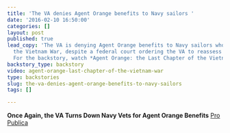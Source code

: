 ```yaml
---
title: 'The VA denies Agent Orange benefits to Navy sailors '
date: '2016-02-10 16:50:00'
categories: []
layout: post
published: true
lead_copy: 'The VA is denying Agent Orange benefits to Navy sailors who served in
  the Vietnam War, despite a federal court ordering the VA to reassess its policy.
  For the backstory, watch *Agent Orange: the Last Chapter of the Vietnam War.*'
backstory_type: backstory
video: agent-orange-last-chapter-of-the-vietnam-war
type: backstories
slug: the-va-denies-agent-orange-benefits-to-navy-sailors
tags: []

---
```

**Once Again, the VA Turns Down Navy Vets for Agent Orange Benefits**
[Pro Publica](https://www.propublica.org/article/once-again-the-va-turns-down-navy-vets-for-agent-orange-benefits?utm_campaign=sprout&utm_medium=social&utm_source=facebook&utm_content=1454968872)

